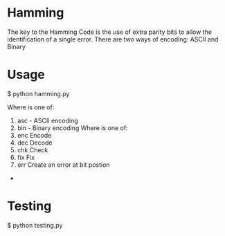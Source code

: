 # Hamming
The key to the Hamming Code is the use of extra parity bits to allow the identification of a single error.
There are two ways of encoding: ASCII and Binary

# Usage
$ python hamming.py <type> <command> <arg1> <arg2>

Where <type> is one of:
  1. asc - ASCII encoding
  2. bin - Binary encoding
Where <command> is one of:
  1. enc <infile> <outfile>
    Encode
  2. dec  <infile> <outfile>
    Decode
  3. chk <infile>
    Check
  4. fix <infile> <outfile>
    Fix
  5. err <pos> <infile> <outfile>
    Create an error at bit postion <pos>
    
 *
# Testing
$ python testing.py
